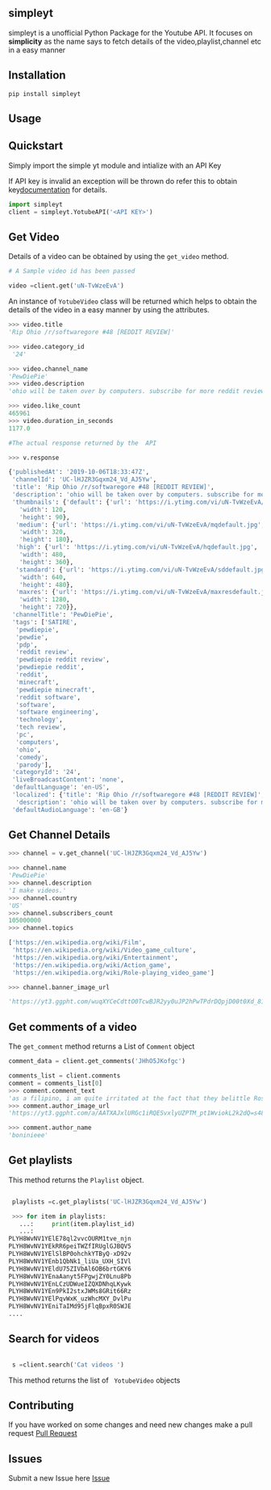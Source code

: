 ## simpleyt

simpleyt is a unofficial Python Package for the Youtube API. It focuses on **simplicity** as the name says to fetch details of the video,playlist,channel etc in a easy manner

## Installation

```
pip install simpleyt
```

## Usage

## Quickstart

Simply import the simple yt module and intialize
with an API Key

If API key is invalid an exception will be thrown do refer this to obtain key[documentation](https://bit.ly/2UJD8rT) for details.

```python
import simpleyt
client = simpleyt.YotubeAPI('<API KEY>')
```

## Get Video

Details of a video can be obtained by using the `get_video` method.

```python
# A Sample video id has been passed

video =client.get('uN-TvWzeEvA')
```

An instance of `YotubeVideo` class will be returned which helps to obtain the details of the video in a easy manner by using the attributes.

```python
>>> video.title
'Rip Ohio /r/softwaregore #48 [REDDIT REVIEW]'

>>> video.category_id
 '24'

>>> video.channel_name
'PewDiePie'
>>> video.description
'ohio will be taken over by computers. subscribe for more reddit reviews epicly\n\n100 CLUB MERCH OUT NOW! https://represent.com/store/pewdiepie (Thank you) (▰˘◡˘▰)\nMinecraft Series Playlist:\nhttps://www.youtube.com/watch?v=VGt-BZ-SxGI&list=PLYH8WvNV1YEnLCzUDWueIZQXDNhqLKywk\nALL MINECRAFT EPISODES Playlist:\nhttps://www.youtube.com/watch?v=mhgS6TNkX9Q&list=PLYH8WvNV1YEn9PkI2stxJWMs8GRit66Rz\n\n\n:::::::My Stores:::::::: \nTSUKI:\nhttps://tsuki.market/\nMerch:\nhttps://represent.com/store/pewdiepie\n\n:::::::I drink GFUEL (affiliate link)::::::::\nhttps://gfuel.ly/31Kargr\n\n:::::::I stream on DLive (ad)::::::::\n\nhttps://go.dlive.tv/pewdiepie\n\n:::::::My Setup (affiliate links):::::::: \nChair: https://clutchchairz.com/pewdiepie/\nElgato Green Screen:\nhttp://e.lga.to/PewDiePie\n\n:::::::Check out this game I helped make (affiliate)::::::::\nhttps://store.steampowered.com/app/703840/Animal_Super_Squad/\n\n__ Outro: Animation:\nhttps://www.youtube.com/user/jae55555\n Song: https://www.youtube.com/channel/UC3e8EMTOn4g6ZSKggHTnNng'

>>> video.like_count
465961
>>> video.duration_in_seconds
1177.0

#The actual response returned by the  API

>>> v.response

{'publishedAt': '2019-10-06T18:33:47Z',
 'channelId': 'UC-lHJZR3Gqxm24_Vd_AJ5Yw',
 'title': 'Rip Ohio /r/softwaregore #48 [REDDIT REVIEW]',
 'description': 'ohio will be taken over by computers. subscribe for more reddit reviews epicly\n\n100 CLUB MERCH OUT NOW! https://represent.com/store/pewdiepie (Thank you) (▰˘◡˘▰)\nMinecraft Series Playlist:\nhttps://www.youtube.com/watch?v=VGt-BZ-SxGI&list=PLYH8WvNV1YEnLCzUDWueIZQXDNhqLKywk\nALL MINECRAFT EPISODES Playlist:\nhttps://www.youtube.com/watch?v=mhgS6TNkX9Q&list=PLYH8WvNV1YEn9PkI2stxJWMs8GRit66Rz\n\n\n:::::::My Stores:::::::: \nTSUKI:\nhttps://tsuki.market/\nMerch:\nhttps://represent.com/store/pewdiepie\n\n:::::::I drink GFUEL (affiliate link)::::::::\nhttps://gfuel.ly/31Kargr\n\n:::::::I stream on DLive (ad)::::::::\n\nhttps://go.dlive.tv/pewdiepie\n\n:::::::My Setup (affiliate links):::::::: \nChair: https://clutchchairz.com/pewdiepie/\nElgato Green Screen:\nhttp://e.lga.to/PewDiePie\n\n:::::::Check out this game I helped make (affiliate)::::::::\nhttps://store.steampowered.com/app/703840/Animal_Super_Squad/\n\n__ Outro: Animation:\nhttps://www.youtube.com/user/jae55555\n Song: https://www.youtube.com/channel/UC3e8EMTOn4g6ZSKggHTnNng',
 'thumbnails': {'default': {'url': 'https://i.ytimg.com/vi/uN-TvWzeEvA/default.jpg',
   'width': 120,
   'height': 90},
  'medium': {'url': 'https://i.ytimg.com/vi/uN-TvWzeEvA/mqdefault.jpg',
   'width': 320,
   'height': 180},
  'high': {'url': 'https://i.ytimg.com/vi/uN-TvWzeEvA/hqdefault.jpg',
   'width': 480,
   'height': 360},
  'standard': {'url': 'https://i.ytimg.com/vi/uN-TvWzeEvA/sddefault.jpg',
   'width': 640,
   'height': 480},
  'maxres': {'url': 'https://i.ytimg.com/vi/uN-TvWzeEvA/maxresdefault.jpg',
   'width': 1280,
   'height': 720}},
 'channelTitle': 'PewDiePie',
 'tags': ['SATIRE',
  'pewdiepie',
  'pewdie',
  'pdp',
  'reddit review',
  'pewdiepie reddit review',
  'pewdiepie reddit',
  'reddit',
  'minecraft',
  'pewdiepie minecraft',
  'reddit software',
  'software',
  'software engineering',
  'technology',
  'tech review',
  'pc',
  'computers',
  'ohio',
  'comedy',
  'parody'],
 'categoryId': '24',
 'liveBroadcastContent': 'none',
 'defaultLanguage': 'en-US',
 'localized': {'title': 'Rip Ohio /r/softwaregore #48 [REDDIT REVIEW]',
  'description': 'ohio will be taken over by computers. subscribe for more reddit reviews epicly\n\n100 CLUB MERCH OUT NOW! https://represent.com/store/pewdiepie (Thank you) (▰˘◡˘▰)\nMinecraft Series Playlist:\nhttps://www.youtube.com/watch?v=VGt-BZ-SxGI&list=PLYH8WvNV1YEnLCzUDWueIZQXDNhqLKywk\nALL MINECRAFT EPISODES Playlist:\nhttps://www.youtube.com/watch?v=mhgS6TNkX9Q&list=PLYH8WvNV1YEn9PkI2stxJWMs8GRit66Rz\n\n\n:::::::My Stores:::::::: \nTSUKI:\nhttps://tsuki.market/\nMerch:\nhttps://represent.com/store/pewdiepie\n\n:::::::I drink GFUEL (affiliate link)::::::::\nhttps://gfuel.ly/31Kargr\n\n:::::::I stream on DLive (ad)::::::::\n\nhttps://go.dlive.tv/pewdiepie\n\n:::::::My Setup (affiliate links):::::::: \nChair: https://clutchchairz.com/pewdiepie/\nElgato Green Screen:\nhttp://e.lga.to/PewDiePie\n\n:::::::Check out this game I helped make (affiliate)::::::::\nhttps://store.steampowered.com/app/703840/Animal_Super_Squad/\n\n__ Outro: Animation:\nhttps://www.youtube.com/user/jae55555\n Song: https://www.youtube.com/channel/UC3e8EMTOn4g6ZSKggHTnNng'},
 'defaultAudioLanguage': 'en-GB'}


```

## Get Channel Details

```python
>>> channel = v.get_channel('UC-lHJZR3Gqxm24_Vd_AJ5Yw')

>>> channel.name
'PewDiePie'
>>> channel.description
'I make videos.'
>>> channel.country
'US'
>>> channel.subscribers_count
105000000
>>> channel.topics

['https://en.wikipedia.org/wiki/Film',
 'https://en.wikipedia.org/wiki/Video_game_culture',
 'https://en.wikipedia.org/wiki/Entertainment',
 'https://en.wikipedia.org/wiki/Action_game',
 'https://en.wikipedia.org/wiki/Role-playing_video_game']

>>> channel.banner_image_url

'https://yt3.ggpht.com/wuqXYCeCdttO0TcwBJR2yy0uJP2hPwTPdrDQpjD00t0Xd_81t6dYeLdVMR24ArD4kuIpWO4hWg=w1060-fcrop64=1,00005a57ffffa5a8-k-c0xffffffff-no-nd-rj'

```

## Get comments of a video

The `get_comment` method returns a List of `Comment` object

```python
comment_data = client.get_comments('JHhO5JKofgc')

comments_list = client.comments
comment = comments_list[0]
>>> comment.comment_text
'as a filipino, i am quite irritated at the fact that they belittle Rose j'
>>> comment.author_image_url
'https://yt3.ggpht.com/a/AATXAJxlURGc1iRQESvxlyUZPTM_pt1WviokL2k2dQ=s48-c-k-c0xffffffff-no-rj-mo'

>>> comment.author_name
'boninieee'

```

## Get playlists

This method returns the `Playlist` object.

```python

 playlists =c.get_playlists('UC-lHJZR3Gqxm24_Vd_AJ5Yw')

 >>> for item in playlists:
   ...:     print(item.playlist_id)
   ...:
PLYH8WvNV1YElE78ql2vvcOURM1tve_njn
PLYH8WvNV1YEkRR6peiTWZfIRUglGJBQV5
PLYH8WvNV1YElSlBP0ohchkYTByQ-xD92v
PLYH8WvNV1YEnb1QbNk1_liUa_UXH_SIVl
PLYH8WvNV1YEldU75ZIVbAl6OB6brtGKY6
PLYH8WvNV1YEnaAanyt5FPgwjZY0Lnu8Pb
PLYH8WvNV1YEnLCzUDWueIZQXDNhqLKywk
PLYH8WvNV1YEn9PkI2stxJWMs8GRit66Rz
PLYH8WvNV1YElPqvWxK_uzWhcMXY_DvlPu
PLYH8WvNV1YEniTaIMd95jFlqBpxR0SWJE
....
```
##  Search for videos


```python

 s =client.search('Cat videos ') 

```
This method returns the list of ``` YotubeVideo``` objects

## Contributing

If you have worked on some changes and need new changes make a pull request  [Pull Request](https://github.com/VarthanV/simple-yt/pulls)

## Issues

Submit a new Issue here [Issue](https://github.com/VarthanV/simple-yt/issues)
